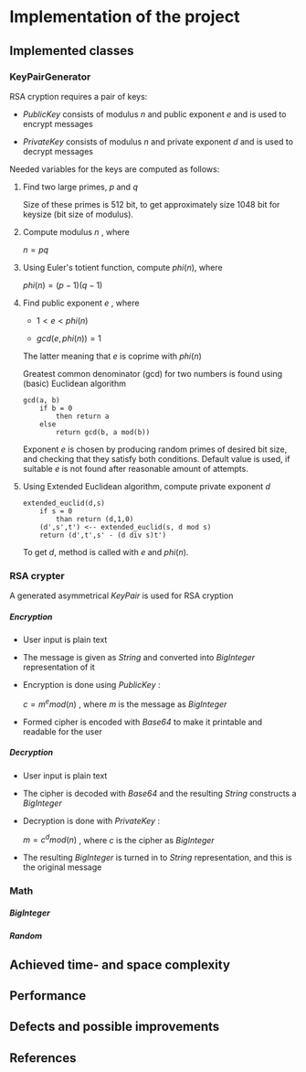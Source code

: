 # Implementation of the project

## Implemented classes

### KeyPairGenerator

RSA cryption requires a pair of keys:

* *PublicKey* consists of modulus $n$ and public exponent $e$  and is used to encrypt messages

* *PrivateKey* consists of modulus $n$ and private exponent $d$ and is used to decrypt messages

Needed variables for the keys are computed as follows:

1. Find two large primes, $p$ and $q$

    Size of these primes is 512 bit, to get approximately size 1048 bit for keysize (bit size of modulus).

2. Compute modulus $n$ , where

    $n = pq$

3. Using Euler's totient function, compute $phi(n)$, where 

    $phi(n) = (p-1)(q-1)$

4. Find public exponent $e$ , where 

    * $1 < e < phi(n)$

    * $gcd(e, phi(n)) = 1$ 
    
    The latter meaning that $e$ is coprime with $phi(n)$

    Greatest common denominator (gcd) for two numbers is found using (basic) Euclidean algorithm

    ```
    gcd(a, b)
        if b = 0
            then return a
        else
            return gcd(b, a mod(b))
    ```
    Exponent $e$ is chosen by producing random primes of desired bit size, and checking that they satisfy both conditions. Default value is used, if suitable $e$ is not found after reasonable amount of attempts.

5. Using Extended Euclidean algorithm, compute private exponent $d$

    ```
    extended_euclid(d,s)
        if s = 0
            than return (d,1,0)
        (d',s',t') <-- extended_euclid(s, d mod s)
        return (d',t',s' - (d div s)t')
    ```

    To get $d$, method is called with $e$ and $phi(n)$.

### RSA crypter

A generated asymmetrical *KeyPair* is used for RSA cryption

##### Encryption

* User input is plain text

* The message is given as *String* and converted into *BigInteger* representation of it

* Encryption is done using *PublicKey* :

    $c = m ^ e mod(n)$ , where *m* is the message as *BigInteger*

* Formed cipher is encoded with *Base64* to make it printable and readable for the user

##### Decryption

* User input is plain text

* The cipher is decoded with *Base64* and the resulting *String* constructs a *BigInteger*

* Decryption is done with *PrivateKey* :

    $m = c ^ d mod(n)$ , where *c* is the cipher as *BigInteger*

* The resulting *BigInteger* is turned in to *String* representation, and this is the original message

### Math

##### BigInteger

##### Random

## Achieved time- and space complexity

## Performance

## Defects and possible improvements

## References